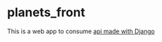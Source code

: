 # planets_front
This is a web app to consume [api made with Django](https://github.com/davidjaras/planets_api)
